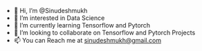 - 👋 Hi, I’m @Sinudeshmukh
- 👀 I’m interested in Data Science
- 🌱 I’m currently learning Tensorflow and Pytorch
- 💞️ I’m looking to collaborate on Tensorflow and Pytorch Projects
- 📫 You can Reach me at 
sinudeshmukh@gmail.com


<!---
Sinudeshmukh/Sinudeshmukh is a ✨ special ✨ repository because its `README.md` (this file) appears on your GitHub profile.
You can click the Preview link to take a look at your changes.
--->

